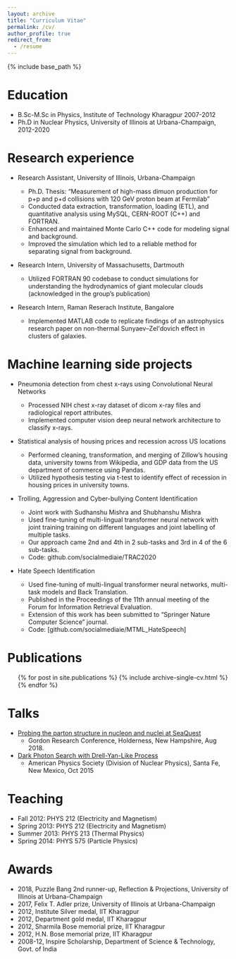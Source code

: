 ```yaml
---
layout: archive
title: "Curriculum Vitae"
permalink: /cv/
author_profile: true
redirect_from:
  - /resume
---
```


{% include base_path %}

Education
======
* B.Sc-M.Sc in Physics, Institute of Technology Kharagpur 2007-2012
* Ph.D in Nuclear Physics, University of Illinois at Urbana-Champaign, 2012-2020 

Research experience
======
* Research Assistant, University of Illinois, Urbana-Champaign
  * Ph.D. Thesis: “Measurement of high-mass dimuon production for p+p and p+d collisions with 120 GeV proton beam at Fermilab”
  * Conducted data extraction, transformation, loading (ETL), and quantitative analysis using MySQL, CERN-ROOT (C++) and FORTRAN.
  * Enhanced and maintained Monte Carlo C++ code for modeling signal and background.
  * Improved the simulation which led to a reliable method for separating signal from background.

* Research Intern, University of Massachusetts, Dartmouth
  * Utilized FORTRAN 90 codebase to conduct simulations for understanding the hydrodynamics of giant molecular clouds (acknowledged in the group’s publication)
  
* Research Intern, Raman Reserach Institute, Bangalore
  * Implemented MATLAB code to replicate findings of an astrophysics research paper on non-thermal Sunyaev–Zel'dovich effect in clusters of galaxies.
  
Machine learning side projects
======
* Pneumonia detection from chest x-rays using Convolutional Neural Networks
  * Processed NIH chest x-ray dataset of dicom x-ray files and radiological report attributes.
  * Implemented computer vision deep neural network architecture to classify x-rays.

* Statistical analysis of housing prices and recession across US locations
  * Performed cleaning, transformation, and merging of Zillow’s housing data, university towns from Wikipedia, and GDP data from the US department of commerce using Pandas.
  * Utilized hypothesis testing via t-test to identify effect of recession in housing prices in university towns. 

* Trolling, Aggression and Cyber-bullying Content Identification
  * Joint work with Sudhanshu Mishra and Shubhanshu Mishra
  * Used fine-tuning of multi-lingual transformer neural network with joint training training on different languages and joint labelling of multiple tasks.
  * Our approach came 2nd and 4th in 2 sub-tasks and 3rd in 4 of the 6 sub-tasks.
  * Code:  github.com/socialmediaie/TRAC2020
  
* Hate Speech Identification
  * Used fine-tuning of multi-lingual transformer neural networks, multi-task models and Back Translation.
  * Published in the Proceedings of the 11th annual meeting of the Forum for Information Retrieval Evaluation.
  * Extension of this work has been submitted to “Springer Nature Computer Science” journal.
  * Code:  [github.com/socialmediaie/MTML_HateSpeech]
 

Publications
======
  <ul>{% for post in site.publications %}
    {% include archive-single-cv.html %}
  {% endfor %}</ul>
  
Talks
======
* [Probing the parton structure in nucleon and nuclei at SeaQuest](https://www.grc.org/photonuclear-reactions-conference/2018/)
  * Gordon Research Conference, Holderness, New Hampshire, Aug 2018.
* [Dark Photon Search with Drell-Yan-Like Process](https://ui.adsabs.harvard.edu/abs/2015APS..DNP.ND002P/abstract)
  * American Physics Society (Division of Nuclear Physics), Santa Fe, New Mexico, Oct 2015
  
Teaching
======
* Fall 2012: PHYS 212 (Electricity and Magnetism) 
* Spring 2013: PHYS 212 (Electricity and Magnetism)
* Summer 2013: PHYS 213 (Thermal Physics)
* Spring 2014: PHYS 575 (Particle Physics)

Awards 
=======
* 2018, Puzzle Bang 2nd runner-up, Reflection & Projections, University of Illinois at Urbana-Champaign
* 2017, Felix T. Adler prize, University of Illinois at Urbana-Champaign
* 2012, Institute Silver medal, IIT Kharagpur
* 2012, Department gold medal, IIT Kharagpur
* 2012, Sharmila Bose memorial prize, IIT Kharagpur
* 2012, H.N. Bose memorial prize, IIT Kharagpur
* 2008-12, Inspire Scholarship, Department of Science & Technology, Govt. of India


